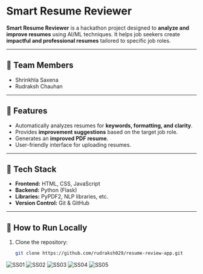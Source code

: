 
# Smart Resume Reviewer

**Smart Resume Reviewer** is a hackathon project designed to **analyze and improve resumes** using AI/ML techniques. It helps job seekers create **impactful and professional resumes** tailored to specific job roles.

---

## 🔹 Team Members
- Shrinkhla Saxena
- Rudraksh Chauhan
---

## 🔹 Features
- Automatically analyzes resumes for **keywords, formatting, and clarity**.
- Provides **improvement suggestions** based on the target job role.
- Generates an **improved PDF resume**.
- User-friendly interface for uploading resumes.

---

## 🔹 Tech Stack
- **Frontend:** HTML, CSS, JavaScript  
- **Backend:** Python (Flask)  
- **Libraries:** PyPDF2, NLP libraries, etc.  
- **Version Control:** Git & GitHub

---

## 🔹 How to Run Locally
1. Clone the repository:

   ```bash
   git clone https://github.com/rudraksh029/resume-review-app.git
![SS01](assests/demo_screenshots/SS01.png)
![SS02](assests/demo_screenshots/SS02.png)
![SS03](assests/demo_screenshots/SS03.png)
![SS04](assests/demo_screenshots/SS04.png)
![SS05](assests/demo_screenshots/SS05.png)

